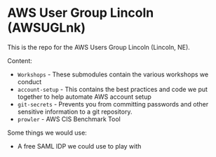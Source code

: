 # AWS User Group Lincoln (AWSUGLnk)
This is the repo for the AWS Users Group Lincoln (Lincoln, NE).

Content:

* `Workshops` - These submodules contain the various workshops we conduct
* `account-setup` - This contains the best practices and code we put together to help automate AWS account setup
* `git-secrets` - Prevents you from committing passwords and other sensitive information to a git repository.
* `prowler` - AWS CIS Benchmark Tool

Some things we would use:

* A free SAML IDP we could use to play with
